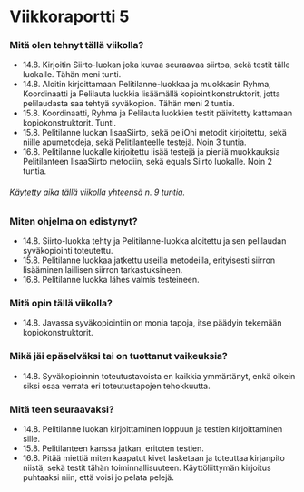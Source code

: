 # Viikkoraportti 5

### Mitä olen tehnyt tällä viikolla?

- 14.8. Kirjoitin Siirto-luokan joka kuvaa seuraavaa siirtoa, sekä testit tälle luokalle. Tähän meni tunti.
- 14.8. Aloitin kirjoittamaan Pelitilanne-luokkaa ja muokkasin Ryhma, Koordinaatti ja Pelilauta luokkia lisäämällä kopiointikonstruktorit, jotta pelilaudasta saa tehtyä syväkopion. Tähän meni 2 tuntia.
- 15.8. Koordinaatti, Ryhma ja Pelilauta luokkien testit päivitetty kattamaan kopiokonstruktorit. Tunti.
- 15.8. Pelitilanne luokan lisaaSiirto, sekä peliOhi metodit kirjoitettu, sekä niille apumetodeja, sekä Pelitilanteelle testejä. Noin 3 tuntia.
- 16.8. Pelitilanne luokalle kirjoitettu lisää testejä ja pieniä muokkauksia Pelitilanteen lisaaSiirto metodiin, sekä equals Siirto luokalle. Noin 2 tuntia.

###### Käytetty aika tällä viikolla yhteensä n. 9 tuntia.

### Miten ohjelma on edistynyt?

- 14.8. Siirto-luokka tehty ja Pelitilanne-luokka aloitettu ja sen pelilaudan syväkopiointi toteutettu.
- 15.8. Pelitilanne luokkaa jatkettu useilla metodeilla, erityisesti siirron lisääminen laillisen siirron tarkastuksineen.
- 16.8. Pelitilanne luokka lähes valmis testeineen.

### Mitä opin tällä viikolla?

- 14.8. Javassa syväkopiointiin on monia tapoja, itse päädyin tekemään kopiokonstruktorit.

### Mikä jäi epäselväksi tai on tuottanut vaikeuksia?

- 14.8. Syväkopioinnin toteutustavoista en kaikkia ymmärtänyt, enkä oikein siksi osaa verrata eri toteutustapojen tehokkuutta.

### Mitä teen seuraavaksi?

- 14.8. Pelitilanne luokan kirjoittaminen loppuun ja testien kirjoittaminen sille.
- 15.8. Pelitilanteen kanssa jatkan, eritoten testien.
- 16.8. Pitää miettiä miten kaapatut kivet lasketaan ja toteuttaa kirjanpito niistä, sekä testit tähän toiminnallisuuteen. Käyttöliittymän kirjoitus puhtaaksi niin, että voisi jo pelata pelejä.